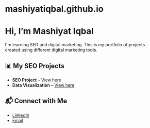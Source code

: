 # mashiyatiqbal.github.io
# Hi, I’m Mashiyat Iqbal

I'm learning SEO and digital marketing. This is my portfolio of projects created using different digital marketing tools.

## 📊 My SEO Projects

- **SEO Project** – [View here](https://link-to-your-first-project.com)
- **Data Visualization** – [View here](https://link-to-your-second-project.com)

## 📬 Connect with Me
- [LinkedIn](https://linkedin.com/in/mashiyatiqbal)
- [Email](mailto:mashiyat.iqbal@utdallas.edu)
